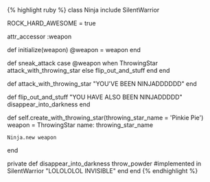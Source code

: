 {% highlight ruby %}
class Ninja
  include SilentWarrior

  ROCK_HARD_AWESOME = true

  attr_accessor :weapon

  def initialize(weapon)
    @weapon = weapon
  end

  def sneak_attack
    case @weapon
    when ThrowingStar
      attack_with_throwing_star
    else
      flip_out_and_stuff
    end
  end

  def attack_with_throwing_star
    "YOU'VE BEEN NINJADDDDDD"
  end

  def flip_out_and_stuff
    "YOU HAVE ALSO BEEN NINJADDDDD"
    disappear_into_darkness
  end

  def self.create_with_throwing_star(throwing_star_name = 'Pinkie Pie')
    weapon = ThrowingStar name: throwing_star_name

    Ninja.new weapon
  end

  private
  def disappear_into_darkness
    throw_powder #implemented in SilentWarrior
    "LOLOLOLOL INVISIBLE"
  end
end
{% endhighlight %}
